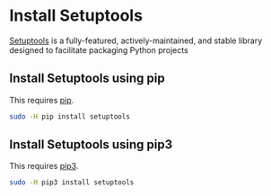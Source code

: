 # Install Setuptools

[Setuptools](https://setuptools.readthedocs.io/en/latest/) is a fully-featured, actively-maintained, and stable library designed to facilitate packaging Python projects

## Install Setuptools using pip
This requires [pip](install-pip.md).

```bash
sudo -H pip install setuptools
```

## Install Setuptools using pip3
This requires [pip3](install-pip.md).

```bash
sudo -H pip3 install setuptools
```
